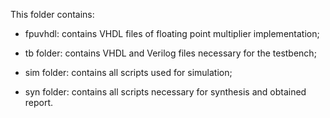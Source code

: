 This folder contains:

- fpuvhdl: contains VHDL files of floating point multiplier implementation;

- tb folder: contains VHDL and Verilog files necessary for the testbench;

- sim folder: contains all scripts used for simulation;

- syn folder: contains all scripts necessary for synthesis and obtained report.